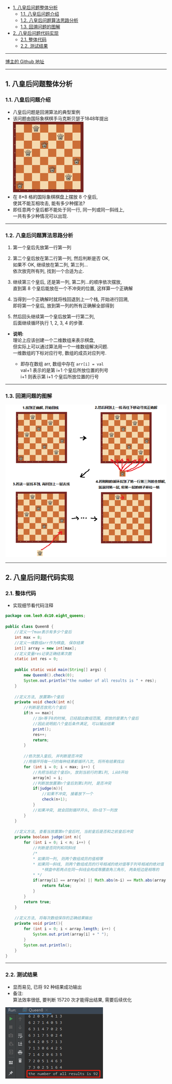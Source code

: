 <!-- TOC -->

- [1. 八皇后问题整体分析](#1-八皇后问题整体分析)
  - [1.1. 八皇后问题介绍](#11-八皇后问题介绍)
  - [1.2. 八皇后问题算法思路分析](#12-八皇后问题算法思路分析)
  - [1.3. 回溯问题的图解](#13-回溯问题的图解)
- [2. 八皇后问题代码实现](#2-八皇后问题代码实现)
  - [2.1. 整体代码](#21-整体代码)
  - [2.2. 测试结果](#22-测试结果)

<!-- /TOC -->

****
[博主的 Github 地址](https://github.com/leon9dragon)
****

## 1. 八皇后问题整体分析

### 1.1. 八皇后问题介绍
- 八皇后问题是回溯算法的典型案例   
- 该问题由国际象棋棋手马克斯贝瑟于1848年提出</br>
  ![八皇后问题](../99.images/2020-05-07-15-12-14.png)
- 在 8*8 格的国际象棋棋盘上摆放 8 个皇后,  
  使其不能互相攻击, 能有多少种摆法?
- 即任意两个皇后都不能处于同一行, 同一列或同一斜线上,  
  一共有多少种情况可以出现.

****

### 1.2. 八皇后问题算法思路分析
1. 第一个皇后先放第一行第一列
   
2. 第二个皇后放在第二行第一列, 然后判断是否 OK,  
   如果不 OK, 继续放在第二列, 第三列...  
   依次放完所有列, 找到一个合适为止.

3. 继续第三个皇后, 还是第一列, 第二列...的顺序依次摆放,  
   直到第 8 个皇后能放在一个不冲突的位置, 这样算一个正确解

4. 当得到一个正确解时就将栈回退到上一个栈, 开始进行回溯,  
   即将第一个皇后, 放到第一列的所有正确解全部得到

5. 然后回头继续第一个皇后放第一行第二列,  
   后面继续循环执行 1, 2, 3, 4 的步骤.

- **说明:**  
  理论上应该创建一个二维数组来表示棋盘,  
  但实际上可以通过算法用一个一维数组解决问题.  
  一维数组的下标对应行号, 数组的成员对应列号.  
  
  - 即存在数组 arr, 数组中存在 `arr[i] = val`  
  val+1 表示的是第 i+1 个皇后所放位置的列号  
  i+1 则表示第 i+1 个皇后所放位置的行号

****

### 1.3. 回溯问题的图解
![图解回溯](../99.images/2020-05-07-17-28-47.png)

****

## 2. 八皇后问题代码实现

### 2.1. 整体代码
- 实现细节看代码注释
```java
package com.leo9.dc10.eight_queens;

public class Queen8 {
    //定义一个max表示有多少个皇后
    int max = 8;
    //定义一维数组arr作为棋盘, 保存结果
    int[] array = new int[max];
    //定义变量res记录正确结果次数
    static int res = 0;

    public static void main(String[] args) {
        new Queen8().check(0);
        System.out.println("the number of all results is " + res);
    }

    //定义方法, 放置第n个皇后
    private void check(int n){
        //判断是否放完八个皇后
        if(n == max){
            //当n等于8的时候, 已经超出数组范围, 即放的是第九个皇后
            //因此说明前八个皇后条件满足, 可以输出结果
            print();
            res++;
            return;
        }

        //依次放入皇后, 并判断是否冲突
        //用循环将每一行的每种结果都循环八次, 将所有结果找出
        for (int i = 0; i < max; i++) {
            //先把当前这个皇后n, 放到当前行的第i列, i从0开始
            array[n] = i;
            //判断放放置第n个皇后到第i列时, 是否冲突
            if(judge(n)){
                //如果不冲突, 接着放下一个
                check(n+1);
            }
            //如果冲突, 就会回到循环开头, 将n往下一列放
        }
    }

    //定义方法, 查看当放置第n个皇后时, 当前皇后是否和之前皇后冲突
    private boolean judge(int n){
        for (int i = 0; i < n; i++) {
            //判断是否同列和同斜线
            /*
            * 如果同一列, 则两个数组成员的值相等
            * 如果同一斜线, 则两个数组成员的行号相减的绝对值等于列号相减的绝对值
                *棋盘中若两点在同一斜线会构成等腰直角三角形, 两条短边是相等的
            * */
            if(array[i] == array[n] || Math.abs(n-i) == Math.abs(array[n] - array[i])) {
                return false;
            }
        }
        return true;
    }

    //定义方法, 将每次数组保存的正确结果输出
    private void print(){
        for (int i = 0; i < array.length; i++) {
            System.out.print(array[i] + " ");
        }
        System.out.println();
    }
}

```

****

### 2.2. 测试结果
- 显而易见, 已将 92 种结果成功输出
- 备注:  
  算法效率很低, 要判断 15720 次才能得出结果, 需要后续优化  
  
![八皇后测试结果](../99.images/2020-05-08-11-19-07.png)

